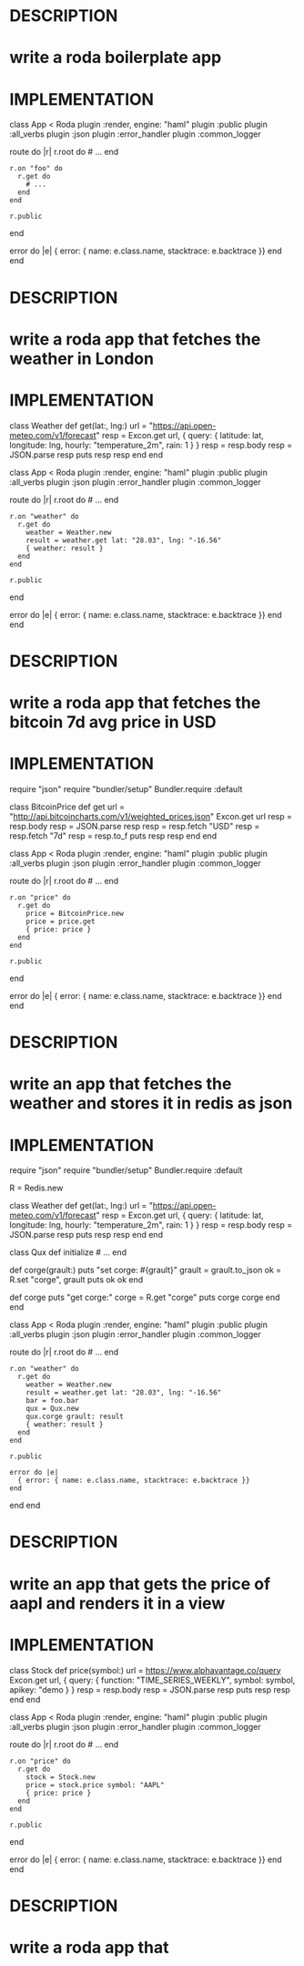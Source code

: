 # DESCRIPTION
# write a roda boilerplate app
# IMPLEMENTATION
class App < Roda
  plugin :render, engine: "haml"
  plugin :public
  plugin :all_verbs
  plugin :json
  plugin :error_handler
  plugin :common_logger

  route do |r|
    r.root do
      # ...
    end

    r.on "foo" do
      r.get do
        # ...
      end
    end

    r.public
  end

  error do |e|
    { error: { name: e.class.name, stacktrace: e.backtrace }}
  end
end
# DESCRIPTION
# write a roda app that fetches the weather in London
# IMPLEMENTATION
class Weather
  def get(lat:, lng:)
    url = "https://api.open-meteo.com/v1/forecast"
    resp = Excon.get url, { query: { latitude: lat, longitude: lng, hourly: "temperature_2m", rain: 1 } }
    resp = resp.body
    resp = JSON.parse resp
    puts resp
    resp
  end
end

class App < Roda
  plugin :render, engine: "haml"
  plugin :public
  plugin :all_verbs
  plugin :json
  plugin :error_handler
  plugin :common_logger

  route do |r|
    r.root do
      # ...
    end

    r.on "weather" do
      r.get do
        weather = Weather.new
        result = weather.get lat: "28.03", lng: "-16.56"
        { weather: result }
      end
    end

    r.public
  end

  error do |e|
    { error: { name: e.class.name, stacktrace: e.backtrace }}
  end
end
# DESCRIPTION
# write a roda app that fetches the bitcoin 7d avg price in USD
# IMPLEMENTATION
require "json"
require "bundler/setup"
Bundler.require :default

class BitcoinPrice
  def get
    url = "http://api.bitcoincharts.com/v1/weighted_prices.json"
    Excon.get url
    resp = resp.body
    resp = JSON.parse resp
    resp = resp.fetch "USD"
    resp = resp.fetch "7d"
    resp = resp.to_f
    puts resp
    resp
  end
end

class App < Roda
  plugin :render, engine: "haml"
  plugin :public
  plugin :all_verbs
  plugin :json
  plugin :error_handler
  plugin :common_logger

  route do |r|
    r.root do
      # ...
    end

    r.on "price" do
      r.get do
        price = BitcoinPrice.new
        price = price.get
        { price: price }
      end
    end

    r.public
  end

  error do |e|
    { error: { name: e.class.name, stacktrace: e.backtrace }}
  end
end
# DESCRIPTION
# write an app that fetches the weather and stores it in redis as json
# IMPLEMENTATION
require "json"
require "bundler/setup"
Bundler.require :default

R = Redis.new

class Weather
  def get(lat:, lng:)
    url = "https://api.open-meteo.com/v1/forecast"
    resp = Excon.get url, { query: { latitude: lat, longitude: lng, hourly: "temperature_2m", rain: 1 } }
    resp = resp.body
    resp = JSON.parse resp
    puts resp
    resp
  end
end

class Qux
  def initialize
    # ...
  end

  def corge(grault:)
    puts "set corge: #{grault}"
    grault = grault.to_json
    ok = R.set "corge", grault
    puts ok
    ok
  end

  def corge
    puts "get corge:"
    corge = R.get "corge"
    puts corge
    corge
  end
end

class App < Roda
  plugin :render, engine: "haml"
  plugin :public
  plugin :all_verbs
  plugin :json
  plugin :error_handler
  plugin :common_logger

  route do |r|
    r.root do
      # ...
    end

    r.on "weather" do
      r.get do
        weather = Weather.new
        result = weather.get lat: "28.03", lng: "-16.56"
        bar = foo.bar
        qux = Qux.new
        qux.corge grault: result
        { weather: result }
      end
    end

    r.public

    error do |e|
      { error: { name: e.class.name, stacktrace: e.backtrace }}
    end
  end
end
# DESCRIPTION
# write an app that gets the price of aapl and renders it in a view
# IMPLEMENTATION
class Stock
  def price(symbol:)
    url = https://www.alphavantage.co/query
    Excon.get url, { query: { function: "TIME_SERIES_WEEKLY", symbol: symbol, apikey: "demo } }
    resp = resp.body
    resp = JSON.parse resp
    puts resp
    resp
  end
end

class App < Roda
  plugin :render, engine: "haml"
  plugin :public
  plugin :all_verbs
  plugin :json
  plugin :error_handler
  plugin :common_logger

  route do |r|
    r.root do
      # ...
    end

    r.on "price" do
      r.get do
        stock = Stock.new
        price = stock.price symbol: "AAPL"
        { price: price }
      end
    end

    r.public
  end

  error do |e|
    { error: { name: e.class.name, stacktrace: e.backtrace }}
  end
end
# DESCRIPTION
# write a roda app that <PROMPT>
